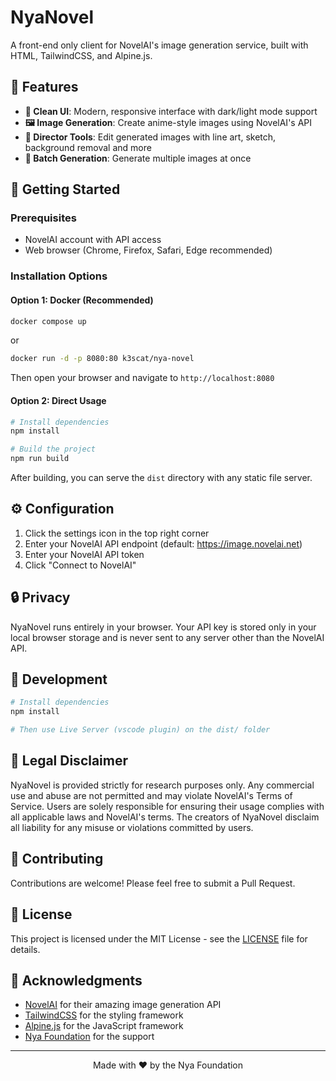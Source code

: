# NyaNovel

A front-end only client for NovelAI's image generation service, built with HTML, TailwindCSS, and Alpine.js.

## 🌟 Features

- **💫 Clean UI**: Modern, responsive interface with dark/light mode support
- **🖼️ Image Generation**: Create anime-style images using NovelAI's API
- **🎨 Director Tools**: Edit generated images with line art, sketch, background removal and more
- **🔄 Batch Generation**: Generate multiple images at once

## 🚀 Getting Started

### Prerequisites

- NovelAI account with API access
- Web browser (Chrome, Firefox, Safari, Edge recommended)

### Installation Options

#### Option 1: Docker (Recommended)

```bash
docker compose up
```
or

```bash
docker run -d -p 8080:80 k3scat/nya-novel
```
Then open your browser and navigate to `http://localhost:8080`

#### Option 2: Direct Usage

```bash
# Install dependencies
npm install

# Build the project
npm run build
```

After building, you can serve the `dist` directory with any static file server.

## ⚙️ Configuration

1. Click the settings icon in the top right corner
2. Enter your NovelAI API endpoint (default: https://image.novelai.net)
3. Enter your NovelAI API token
4. Click "Connect to NovelAI"

## 🔒 Privacy

NyaNovel runs entirely in your browser. Your API key is stored only in your local browser storage and is never sent to any server other than the NovelAI API.

## 🧰 Development

```bash
# Install dependencies
npm install

# Then use Live Server (vscode plugin) on the dist/ folder
```

## 📝 Legal Disclaimer

NyaNovel is provided strictly for research purposes only. Any commercial use and abuse are not permitted and may violate NovelAI's Terms of Service. Users are solely responsible for ensuring their usage complies with all applicable laws and NovelAI's terms. The creators of NyaNovel disclaim all liability for any misuse or violations committed by users.

## 🤝 Contributing

Contributions are welcome! Please feel free to submit a Pull Request.

## 📄 License

This project is licensed under the MIT License - see the [LICENSE](LICENSE) file for details.

## 🙏 Acknowledgments

- [NovelAI](https://novelai.net) for their amazing image generation API
- [TailwindCSS](https://tailwindcss.com) for the styling framework
- [Alpine.js](https://alpinejs.dev) for the JavaScript framework
- [Nya Foundation](https://github.com/Nya-Foundation) for the support

---

<p align="center">
  Made with ♥ by the Nya Foundation
</p>